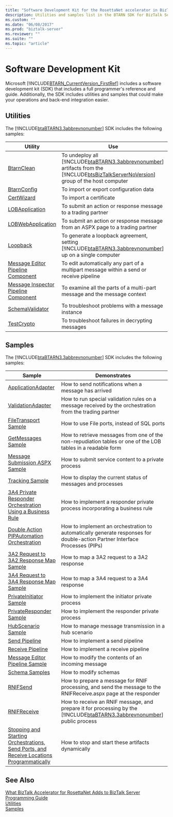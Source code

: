 ```yaml
---
title: "Software Development Kit for the RosettaNet accelerator in BizTalk Server"
description: Utilities and samples list in the BTARN SDK for BizTalk Server
ms.custom: ""
ms.date: "06/08/2017"
ms.prod: "biztalk-server"
ms.reviewer: ""
ms.suite: ""
ms.topic: "article"
---
```

# Software Development Kit
Microsoft [!INCLUDE[BTARN_CurrentVersion_FirstRef](../../includes/btarn-currentversion-firstref-md.md)] includes a software development kit (SDK) that includes a full programmer's reference and guide. Additionally, the SDK includes utilities and samples that could make your operations and back-end integration easier.  

## Utilities  
 The [!INCLUDE[btaBTARN3.3abbrevnonumber](../../includes/btabtarn3-3abbrevnonumber-md.md)] SDK includes the following samples:  


|                                                                Utility                                                                 |                                                                                                                    Use                                                                                                                    |
|----------------------------------------------------------------------------------------------------------------------------------------|-------------------------------------------------------------------------------------------------------------------------------------------------------------------------------------------------------------------------------------------|
|                           [BtarnClean](../../adapters-and-accelerators/accelerator-rosettanet/btarnclean.md)                           | To undeploy all [!INCLUDE[btaBTARN3.3abbrevnonumber](../../includes/btabtarn3-3abbrevnonumber-md.md)] artifacts from the [!INCLUDE[btsBizTalkServerNoVersion](../../includes/btsbiztalkservernoversion-md.md)] group of the host computer |
|                          [BtarnConfig](../../adapters-and-accelerators/accelerator-rosettanet/btarnconfig.md)                          |                                                                                                  To import or export configuration data                                                                                                   |
|                           [CertWizard](../../adapters-and-accelerators/accelerator-rosettanet/certwizard.md)                           |                                                                                                          To import a certificate                                                                                                          |
|                       [LOBApplication](../../adapters-and-accelerators/accelerator-rosettanet/lobapplication.md)                       |                                                                                       To submit an action or response message to a trading partner                                                                                        |
|                    [LOBWebApplication](../../adapters-and-accelerators/accelerator-rosettanet/lobwebapplication.md)                    |                                                                              To submit an action or response message from an ASPX page to a trading partner                                                                               |
|                             [Loopback](../../adapters-and-accelerators/accelerator-rosettanet/loopback.md)                             |                                          To generate a loopback agreement, setting [!INCLUDE[btaBTARN3.3abbrevnonumber](../../includes/btabtarn3-3abbrevnonumber-md.md)] up on a single computer                                          |
|    [Message Editor Pipeline Component](../../adapters-and-accelerators/accelerator-rosettanet/message-editor-pipeline-component.md)    |                                                                          To edit automatically any part of a multipart message within a send or receive pipeline                                                                          |
| [Message Inspector Pipeline Component](../../adapters-and-accelerators/accelerator-rosettanet/message-inspector-pipeline-component.md) |                                                                                 To examine all the parts of a multi-part message and the message context                                                                                  |
|                      [SchemaValidator](../../adapters-and-accelerators/accelerator-rosettanet/schemavalidator.md)                      |                                                                                             To troubleshoot problems with a message instance                                                                                              |
|                           [TestCrypto](../../adapters-and-accelerators/accelerator-rosettanet/testcrypto.md)                           |                                                                                              To troubleshoot failures in decrypting messages                                                                                              |

## Samples  
 The [!INCLUDE[btaBTARN3.3abbrevnonumber](../../includes/btabtarn3-3abbrevnonumber-md.md)] SDK includes the following samples:  


|                                                                                                            Sample                                                                                                            |                                                                               Demonstrates                                                                                |
|------------------------------------------------------------------------------------------------------------------------------------------------------------------------------------------------------------------------------|---------------------------------------------------------------------------------------------------------------------------------------------------------------------------|
|                                                              [ApplicationAdapter](../../adapters-and-accelerators/accelerator-rosettanet/applicationadapter.md)                                                              |                                                           How to send notifications when a message has arrived                                                            |
|                                                               [ValidationAdapter](../../adapters-and-accelerators/accelerator-rosettanet/validationadapter.md)                                                               |                                  How to run special validation rules on a message received by the orchestration from the trading partner                                  |
|                                                            [FileTransport Sample](../../adapters-and-accelerators/accelerator-rosettanet/filetransport-sample.md)                                                            |                                                                How to use File ports, instead of SQL ports                                                                |
|                                                              [GetMessages Sample](../../adapters-and-accelerators/accelerator-rosettanet/getmessages-sample.md)                                                              |                                How to retrieve messages from one of the non-repudiation tables or one of the LOB tables in a readable form                                |
|                                                  [Message Submission ASPX Sample](../../adapters-and-accelerators/accelerator-rosettanet/message-submission-aspx-sample.md)                                                  |                                                            How to submit service content to a private process                                                             |
|                                                                 [Tracking Sample](../../adapters-and-accelerators/accelerator-rosettanet/tracking-sample.md)                                                                 |                                                        How to display the current status of messages and processes                                                        |
|                       [3A4 Private Responder Orchestration Using a Business Rule](../../adapters-and-accelerators/accelerator-rosettanet/3a4-private-responder-orchestration-using-a-business-rule.md)                       |                                                How to implement a responder private process incorporating a business rule                                                 |
|                                       [Double Action PIPAutomation Orchestration](../../adapters-and-accelerators/accelerator-rosettanet/double-action-pipautomation-orchestration.md)                                       |                        How to implement an orchestration to automatically generate responses for double-action Partner Interface Processes (PIPs)                         |
|                                          [3A2 Request to 3A2 Response Map Sample](../../adapters-and-accelerators/accelerator-rosettanet/3a2-request-to-3a2-response-map-sample.md)                                          |                                                                How to map a 3A2 request to a 3A2 response                                                                 |
|                                          [3A4 Request to 3A4 Response Map Sample](../../adapters-and-accelerators/accelerator-rosettanet/3a4-request-to-3a4-response-map-sample.md)                                          |                                                                How to map a 3A4 request to a 3A4 response                                                                 |
|                                                         [PrivateInitiator Sample](../../adapters-and-accelerators/accelerator-rosettanet/privateinitiator-sample.md)                                                         |                                                              How to implement the initiator private process                                                               |
|                                                         [PrivateResponder Sample](../../adapters-and-accelerators/accelerator-rosettanet/privateresponder-sample.md)                                                         |                                                              How to implement the responder private process                                                               |
|                                                              [HubScenario Sample](../../adapters-and-accelerators/accelerator-rosettanet/hubscenario-sample.md)                                                              |                                                           How to manage message transmission in a hub scenario                                                            |
|                                                                   [Send Pipeline](../../adapters-and-accelerators/accelerator-rosettanet/send-pipeline.md)                                                                   |                                                                     How to implement a send pipeline                                                                      |
|                                                                [Receive Pipeline](../../adapters-and-accelerators/accelerator-rosettanet/receive-pipeline.md)                                                                |                                                                    How to implement a receive pipeline                                                                    |
|                                                  [Message Editor Pipeline Sample](../../adapters-and-accelerators/accelerator-rosettanet/message-editor-pipeline-sample.md)                                                  |                                                             How to modify the contents of an incoming message                                                             |
|                                                                  [Schema Samples](../../adapters-and-accelerators/accelerator-rosettanet/schema-samples.md)                                                                  |                                                                           How to modify schemas                                                                           |
|                                                                        [RNIFSend](../../adapters-and-accelerators/accelerator-rosettanet/rnifsend.md)                                                                        |                             How to prepare a message for RNIF processing, and send the message to the RNIFReceive.aspx page at the responder                              |
|                                                                     [RNIFReceive](../../adapters-and-accelerators/accelerator-rosettanet/rnifreceive.md)                                                                     | How to receive an RNIF message, and prepare it for processing by the [!INCLUDE[btaBTARN3.3abbrevnonumber](../../includes/btabtarn3-3abbrevnonumber-md.md)] public process |
| [Stopping and Starting Orchestrations, Send Ports, and Receive Locations Programmatically](../../adapters-and-accelerators/accelerator-rosettanet/code-to-stop-and-start-orchestrations-send-ports-and-receive-locations.md) |                                                             How to stop and start these artifacts dynamically                                                             |

## See Also  
 [What BizTalk Accelerator for RosettaNet Adds to BizTalk Server](../../adapters-and-accelerators/accelerator-rosettanet/what-biztalk-accelerator-for-rosettanet-adds-to-biztalk-server.md)   
 [Programming Guide](../../adapters-and-accelerators/accelerator-rosettanet/programming-guide2.md)   
 [Utilities](../../adapters-and-accelerators/accelerator-rosettanet/utilities1.md)   
 [Samples](../../adapters-and-accelerators/accelerator-rosettanet/samples3.md)
